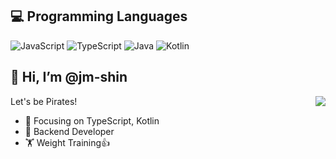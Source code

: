 
## 💻  Programming Languages

![JavaScript](https://img.shields.io/badge/javascript-%23323330.svg?style=for-the-badge&logo=javascript&logoColor=%23F7DF1E)
![TypeScript](https://img.shields.io/badge/typescript-%23007ACC.svg?style=for-the-badge&logo=typescript&logoColor=white)
![Java](https://img.shields.io/badge/java-%23ED8B00.svg?style=for-the-badge&logo=java&logoColor=white)
![Kotlin](https://img.shields.io/badge/kotlin-%230095D5.svg?&style=for-the-badge&logo=kotlin&logoColor=white)

## 👋 Hi, I’m @jm-shin

<img align="right" src="https://github-readme-stats.vercel.app/api?username=jm-shin&count_private=true&show_icons=true&bg_color=00000000&hide_title=true&hide_border=true&theme=merko" />

Let's be Pirates!
- :orange_book: Focusing on TypeScript, Kotlin
- :hammer: Backend Developer
- :weight_lifting: Weight Training:thumbsup:
